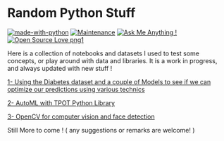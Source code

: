 # Random Python Stuff
[![made-with-python](https://img.shields.io/badge/Made%20with-Python-1f425f.svg)](https://twitter.com/wajdi_bs)
 [![Maintenance](https://img.shields.io/badge/Maintained%3F-yes-green.svg)](https://twitter.com/wajdi_bs) [![Ask Me Anything !](https://img.shields.io/badge/Ask%20me-anything-1abc9c.svg)](https://twitter.com/wajdi_bs)  [![Open Source Love png1](https://badges.frapsoft.com/os/v1/open-source.png?v=103)](https://twitter.com/wajdi_bs)

Here is a collection of notebooks and datasets I used to test some concepts, or play around with data and libraries. 
It is a work in progress, and always updated with new stuff !   

 [1- Using the Diabetes dataset and a couple of Models to see if we can optimize our predictions using various technics](/Optimized_Ensemble_Stack.ipynb)
 
 [2- AutoML with TPOT Python Library](/Testing_TOPT.ipynb)
 
 
 [3- OpenCV for computer vision and face detection](/)
 
Still More to come !
( any suggestions or remarks are welcome! )
 
 
 
 
